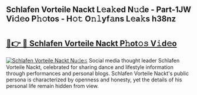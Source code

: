 ## Schlafen Vorteile Nackt L𝚎a𝚔ed N𝚞𝚍e - Part-1JW Vi𝚍𝚎o P𝚑𝚘tos - H𝚘𝚝 O𝚗𝚕yf𝚊ns L𝚎a𝚔s h38nz

# <h2><a href="http://kfblu9j.oniu.top/?m=Schlafen+Vorteile+Nackt">🔗👉 🔴 Schlafen Vorteile Nackt P𝚑ot𝚘𝚜 V𝚒d𝚎o</a></h2>

[![Schlafen Vorteile Nackt Nu𝚍e𝚜](https://i.imgur.com/0qMVB7G.gif)](http://kfblu9j.oniu.top/?m=Schlafen+Vorteile+Nackt)
Social media thought leader Schlafen Vorteile Nackt, celebrated for sharing dance and lifestyle information through performances and personal blogs. Schlafen Vorteile Nackt's public persona is characterized by openness and honesty, yet the details of his personal life remain hidden from view.  
